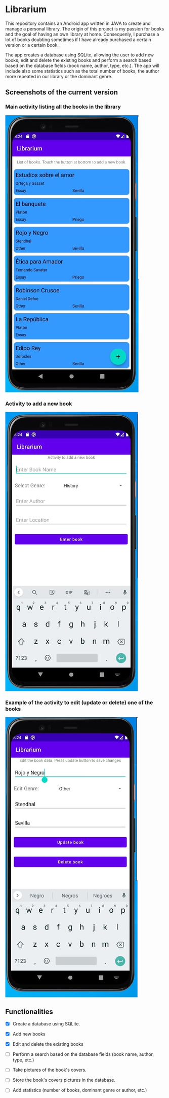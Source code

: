 # Librarium

This repository contains an Android app written in JAVA to create and manage a personal library. The origin of this project is my passion for books and the goal of having an own library at home. Consequenly, I purchase a lot of books doubting sometimes if I have already purchased a certain version or a certain book.

The app creates a database using SQLite, allowing the user to add new books, edit and delete the existing books and perform a search based based on the database fields (book name, author, type, etc.). The app will include also some statistics such as the total number of books, the author more repeated in our library or the dominant genre. 

## Screenshots of the current version
### Main activity listing all the books in the library
![This is an image](/img/Book_list.jpg)

### Activity to add a new book
![This is an image](/img/add_book.jpg)

### Example of the activity to edit (update or delete) one of the books
![This is an image](/img/edit_book.jpg)



## Functionalities
- [x] Create a database using SQLite.
- [x] Add new books
- [x] Edit and delete the existing books
- [ ] Perform a search based on the database fields (book name, author, type, etc.)
- [ ] Take pictures of the book's covers.
- [ ] Store the book's covers pictures in the database.
- [ ] Add statistics (number of books, dominant genre or author, etc.)


